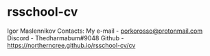 # rsschool-cv
Igor Maslennikov
Contacts:
My e-mail - porkorosso@protonmail.com
Discord - Thedharmabum#9048
Github - https://northerncree.github.io/rsschool-cv/cv

